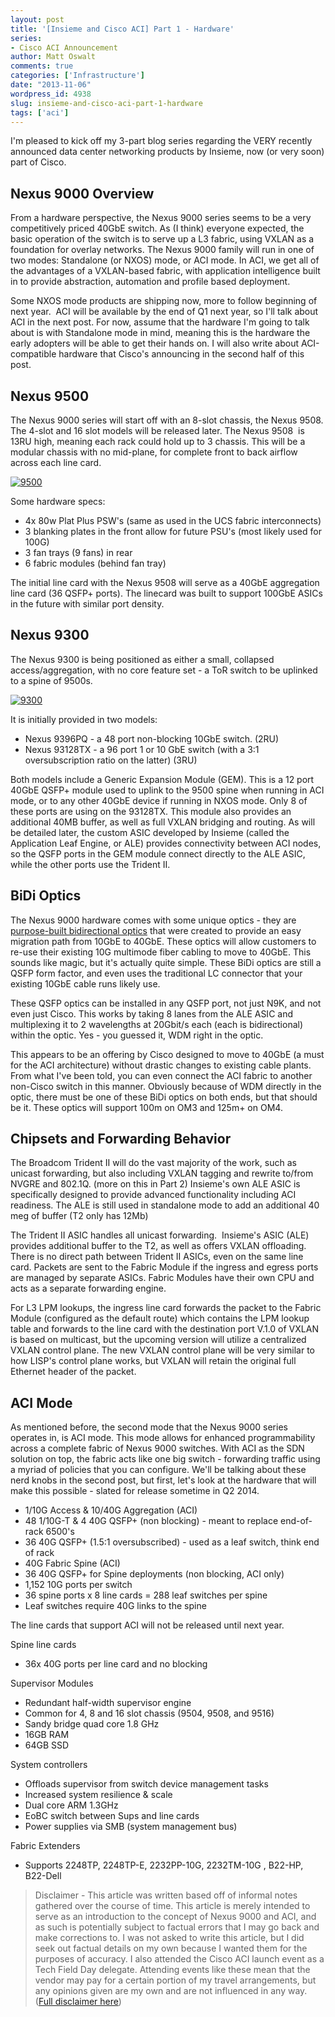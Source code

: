 ```yaml
---
layout: post
title: '[Insieme and Cisco ACI] Part 1 - Hardware'
series:
- Cisco ACI Announcement
author: Matt Oswalt
comments: true
categories: ['Infrastructure']
date: "2013-11-06"
wordpress_id: 4938
slug: insieme-and-cisco-aci-part-1-hardware
tags: ['aci']
---
```



I'm pleased to kick off my 3-part blog series regarding the VERY recently announced data center networking products by Insieme, now (or very soon) part of Cisco.

## Nexus 9000 Overview

From a hardware perspective, the Nexus 9000 series seems to be a very competitively priced 40GbE switch. As (I think) everyone expected, the basic operation of the switch is to serve up a L3 fabric, using VXLAN as a foundation for overlay networks. The Nexus 9000 family will run in one of two modes: Standalone (or NXOS) mode, or ACI mode. In ACI, we get all of the advantages of a VXLAN-based fabric, with application intelligence built in to provide abstraction, automation and profile based deployment.

Some NXOS mode products are shipping now, more to follow beginning of next year.  ACI will be available by the end of Q1 next year, so I'll talk about ACI in the next post. For now, assume that the hardware I'm going to talk about is with Standalone mode in mind, meaning this is the hardware the early adopters will be able to get their hands on. I will also write about ACI-compatible hardware that Cisco's announcing in the second half of this post.

## Nexus 9500

The Nexus 9000 series will start off with an 8-slot chassis, the Nexus 9508. The 4-slot and 16 slot models will be released later. The Nexus 9508  is 13RU high, meaning each rack could hold up to 3 chassis. This will be a modular chassis with no mid-plane, for complete front to back airflow across each line card.

[![9500](/assets/2013/11/9500.jpg)](/assets/2013/11/9500.jpg)

Some hardware specs:

  * 4x 80w Plat Plus PSW's (same as used in the UCS fabric interconnects)
  * 3 blanking plates in the front allow for future PSU's (most likely used for 100G)
  * 3 fan trays (9 fans) in rear
  * 6 fabric modules (behind fan tray)

The initial line card with the Nexus 9508 will serve as a 40GbE aggregation line card (36 QSFP+ ports). The linecard was built to support 100GbE ASICs in the future with similar port density.

## Nexus 9300

The Nexus 9300 is being positioned as either a small, collapsed access/aggregation, with no core feature set - a ToR switch to be uplinked to a spine of 9500s.

[![9300](/assets/2013/11/9300.jpg)](/assets/2013/11/9300.jpg)

It is initially provided in two models:
	
  * Nexus 9396PQ - a 48 port non-blocking 10GbE switch. (2RU)	
  * Nexus 93128TX - a 96 port 1 or 10 GbE switch (with a 3:1 oversubscription ratio on the latter) (3RU)

Both models include a Generic Expansion Module (GEM). This is a 12 port 40GbE QSFP+ module used to uplink to the 9500 spine when running in ACI mode, or to any other 40GbE device if running in NXOS mode. Only 8 of these ports are using on the 93128TX. This module also provides an additional 40MB buffer, as well as full VXLAN bridging and routing. As will be detailed later, the custom ASIC developed by Insieme (called the Application Leaf Engine, or ALE) provides connectivity between ACI nodes, so the QSFP ports in the GEM module connect directly to the ALE ASIC, while the other ports use the Trident II.

## BiDi Optics

The Nexus 9000 hardware comes with some unique optics - they are [purpose-built bidirectional optics](http://www.cisco.com/en/US/products/ps11708/index.html) that were created to provide an easy migration path from 10GbE to 40GbE. These optics will allow customers to re-use their existing 10G multimode fiber cabling to move to 40GbE. This sounds like magic, but it's actually quite simple. These BiDi optics are still a QSFP form factor, and even uses the traditional LC connector that your existing 10GbE cable runs likely use.

These QSFP optics can be installed in any QSFP port, not just N9K, and not even just Cisco. This works by taking 8 lanes from the ALE ASIC and multiplexing it to 2 wavelengths at 20Gbit/s each (each is bidirectional) within the optic. Yes - you guessed it, WDM right in the optic.

This appears to be an offering by Cisco designed to move to 40GbE (a must for the ACI architecture) without drastic changes to existing cable plants. From what I've been told, you can even connect the ACI fabric to another non-Cisco switch in this manner. Obviously because of WDM directly in the optic, there must be one of these BiDi optics on both ends, but that should be it. These optics will support 100m on OM3 and 125m+ on OM4.

## Chipsets and Forwarding Behavior

The Broadcom Trident II will do the vast majority of the work, such as unicast forwarding, but also including VXLAN tagging and rewrite to/from NVGRE and 802.1Q. (more on this in Part 2) Insieme's own ALE ASIC is specifically designed to provide advanced functionality including ACI readiness. The ALE is still used in standalone mode to add an additional 40 meg of buffer (T2 only has 12Mb)

The Trident II ASIC handles all unicast forwarding.  Insieme's ASIC (ALE) provides additional buffer to the T2, as well as offers VXLAN offloading.  There is no direct path between Trident II ASICs, even on the same line card. Packets are sent to the Fabric Module if the ingress and egress ports are managed by separate ASICs. Fabric Modules have their own CPU and acts as a separate forwarding engine.

For L3 LPM lookups, the ingress line card forwards the packet to the Fabric Module (configured as the default route) which contains the LPM lookup table and forwards to the line card with the destination port V.1.0 of VXLAN is based on multicast, but the upcoming version will utilize a centralized VXLAN control plane. The new VXLAN control plane will be very similar to how LISP's control plane works, but VXLAN will retain the original full Ethernet header of the packet.

## ACI Mode

As mentioned before, the second mode that the Nexus 9000 series operates in, is ACI mode. This mode allows for enhanced programmability across a complete fabric of Nexus 9000 switches. With ACI as the SDN solution on top, the fabric acts like one big switch - forwarding traffic using a myriad of policies that you can configure. We'll be talking about these nerd knobs in the second post, but first, let's look at the hardware that will make this possible - slated for release sometime in Q2 2014.

  * 1/10G Access & 10/40G Aggregation (ACI)
  * 48 1/10G-T & 4 40G QSFP+ (non blocking) - meant to replace end-of-rack 6500's
  * 36 40G QSFP+ (1.5:1 oversubscribed) - used as a leaf switch, think end of rack
  * 40G Fabric Spine (ACI)
  * 36 40G QSFP+ for Spine deployments (non blocking, ACI only)
  * 1,152 10G ports per switch
  * 36 spine ports x 8 line cards = 288 leaf switches per spine
  * Leaf switches require 40G links to the spine

The line cards that support ACI will not be released until next year.

Spine line cards
	
  * 36x 40G ports per line card and no blocking

Supervisor Modules

  * Redundant half-width supervisor engine	
  * Common for 4, 8 and 16 slot chassis (9504, 9508, and 9516)
  * Sandy bridge quad core 1.8 GHz
  * 16GB RAM
  * 64GB SSD

System controllers
	
  * Offloads supervisor from switch device management tasks	
  * Increased system resilience & scale
  * Dual core ARM 1.3GHz
  * EoBC switch between Sups and line cards
  * Power supplies via SMB (system management bus)

Fabric Extenders

  * Supports 2248TP, 2248TP-E, 2232PP-10G, 2232TM-10G , B22-HP, B22-Dell

> Disclaimer - This article was written based off of informal notes gathered over the course of time. This article is merely intended to serve as an introduction to the concept of Nexus 9000 and ACI, and as such is potentially subject to factual errors that I may go back and make corrections to. I was not asked to write this article, but I did seek out factual details on my own because I wanted them for the purposes of accuracy. I also attended the Cisco ACI launch event as a Tech Field Day delegate. Attending events like these mean that the vendor may pay for a certain portion of my travel arrangements, but any opinions given are my own and are not influenced in any way. ([Full disclaimer here](https://oswalt.dev/disclaimers/))
